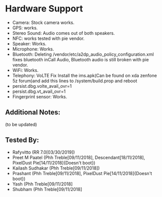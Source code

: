 # Hardware Support
* Camera: Stock camera works.
* GPS:  works.
* Stereo Sound: Audio comes out of both speakers.
* NFC: works tested with pie vendor.
* Speaker: Works.
* Microphone: Works.
* Bluetooth: Deleting /vendor/etc/a2dp_audio_policy_configuration.xml fixes bluetooth inCall Audio, Bluetooth audio is still broken with pie vendor.
* WiFi: Works.
* Telephony: VoLTE Fix Install the ims.apk(Can be found on xda zenfone 5z forum)and add this lines to /system/build.prop and reboot
* persist.dbg.volte_avail_ovr=1
* persist.dbg.vt_avail_ovr=1
* Fingerprint sensor: Works.

## Additional Notes:
(to be updated)

## Tested By:
* Rafyvitto (RR 7.0[03/30/2019])
* Preet M Paatel (Phh Treble[09/11/2018], Descendant[18/11/2018], PixelDust Pie[14/11/2018]{Doesn't boot})
* Kailash Sudhakar (Phh Treble[09/11/2018])
* Prashant (Phh Treble[09/11/2018], PixelDust Pie[14/11/2018]{Doesn't boot})
* Yash (Phh Treble[09/11/2018]
* Shubham (Phh Treble[09/11/2018]